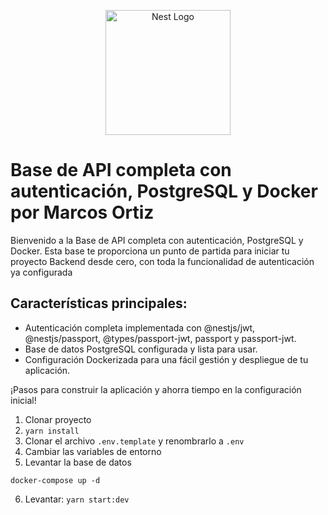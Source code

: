 
<p align="center">
  <a href="http://nestjs.com/" target="blank"><img src="https://nestjs.com/img/logo-small.svg" width="200" alt="Nest Logo" /></a>
 
</p>



# Base de API completa con autenticación, PostgreSQL y Docker por Marcos Ortiz

Bienvenido a la Base de API completa con autenticación, PostgreSQL y Docker. Esta base te proporciona un punto de partida para iniciar tu proyecto Backend desde cero, con toda la funcionalidad de autenticación ya configurada

## Características principales:

- Autenticación completa implementada con @nestjs/jwt, @nestjs/passport, @types/passport-jwt, passport y passport-jwt.
- Base de datos PostgreSQL configurada y lista para usar.
- Configuración Dockerizada para una fácil gestión y despliegue de tu aplicación.

¡Pasos para construir la aplicación y ahorra tiempo en la configuración inicial!

</p>


1. Clonar proyecto
2. `yarn install`
3. Clonar el archivo `.env.template` y renombrarlo a `.env`
4. Cambiar las variables de entorno
5. Levantar la base de datos

```
docker-compose up -d
```

6. Levantar: `yarn start:dev`
